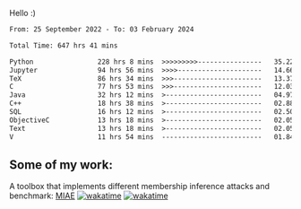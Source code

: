 Hello :)


<!--START_SECTION:waka-->

```txt
From: 25 September 2022 - To: 03 February 2024

Total Time: 647 hrs 41 mins

Python                228 hrs 8 mins  >>>>>>>>>----------------   35.22 %
Jupyter               94 hrs 56 mins  >>>>---------------------   14.66 %
TeX                   86 hrs 34 mins  >>>----------------------   13.37 %
C                     77 hrs 53 mins  >>>----------------------   12.03 %
Java                  32 hrs 12 mins  >------------------------   04.97 %
C++                   18 hrs 38 mins  >------------------------   02.88 %
SQL                   16 hrs 12 mins  >------------------------   02.50 %
ObjectiveC            13 hrs 18 mins  >------------------------   02.05 %
Text                  13 hrs 18 mins  >------------------------   02.05 %
V                     11 hrs 54 mins  -------------------------   01.84 %
```

<!--END_SECTION:waka-->

## Some of my work: 

A toolbox that implements different membership inference attacks and benchmark: [MIAE](https://github.com/RPI-DSPlab) [![wakatime](https://wakatime.com/badge/user/18ac89f5-baf8-49e6-a5ee-d9272435ce3a/project/3e6541fd-578f-4d9d-9080-f2a42b2d10e1.svg)](https://wakatime.com/badge/user/18ac89f5-baf8-49e6-a5ee-d9272435ce3a/project/3e6541fd-578f-4d9d-9080-f2a42b2d10e1) [![wakatime](https://wakatime.com/badge/user/18ac89f5-baf8-49e6-a5ee-d9272435ce3a/project/5d5826e9-c6d6-4d86-8b00-0d1608c5f167.svg)](https://wakatime.com/badge/user/18ac89f5-baf8-49e6-a5ee-d9272435ce3a/project/5d5826e9-c6d6-4d86-8b00-0d1608c5f167)
